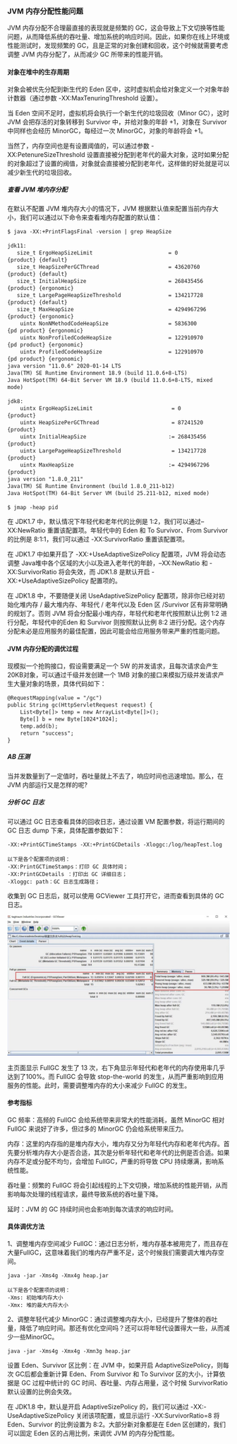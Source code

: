 ### JVM 内存分配性能问题

JVM 内存分配不合理最直接的表现就是频繁的 GC，这会导致上下文切换等性能问题，从而降低系统的吞吐量、增加系统的响应时间。因此，如果你在线上环境或性能测试时，发现频繁的 GC，且是正常的对象创建和回收，这个时候就需要考虑调整 JVM 内存分配了，从而减少 GC 所带来的性能开销。

#### 对象在堆中的生存周期

对象会被优先分配到新生代的 Eden 区中，这时虚拟机会给对象定义一个对象年龄计数器（通过参数 -XX:MaxTenuringThreshold 设置）。

当 Eden 空间不足时，虚拟机将会执行一个新生代的垃圾回收（Minor GC），这时 JVM 会把存活的对象转移到 Survivor 中，并给对象的年龄 +1，对象在 Survivor 中同样也会经历 MinorGC，每经过一次 MinorGC，对象的年龄将会 +1。

当然了，内存空间也是有设置阈值的，可以通过参数 -XX:PetenureSizeThreshold 设置直接被分配到老年代的最大对象，这时如果分配的对象超过了设置的阀值，对象就会直接被分配到老年代，这样做的好处就是可以减少新生代的垃圾回收。

##### 查看 JVM 堆内存分配

在默认不配置 JVM 堆内存大小的情况下，JVM 根据默认值来配置当前内存大小，我们可以通过以下命令来查看堆内存配置的默认值：
```text
$ java -XX:+PrintFlagsFinal -version | grep HeapSize 

jdk11:
   size_t ErgoHeapSizeLimit                        = 0                                         {product} {default}
   size_t HeapSizePerGCThread                      = 43620760                                  {product} {default}
   size_t InitialHeapSize                          = 268435456                                 {product} {ergonomic}
   size_t LargePageHeapSizeThreshold               = 134217728                                 {product} {default}
   size_t MaxHeapSize                              = 4294967296                                {product} {ergonomic}
    uintx NonNMethodCodeHeapSize                   = 5836300                                {pd product} {ergonomic}
    uintx NonProfiledCodeHeapSize                  = 122910970                              {pd product} {ergonomic}
    uintx ProfiledCodeHeapSize                     = 122910970                              {pd product} {ergonomic}
java version "11.0.6" 2020-01-14 LTS
Java(TM) SE Runtime Environment 18.9 (build 11.0.6+8-LTS)
Java HotSpot(TM) 64-Bit Server VM 18.9 (build 11.0.6+8-LTS, mixed mode)

jdk8:
    uintx ErgoHeapSizeLimit                         = 0                                   {product}
    uintx HeapSizePerGCThread                       = 87241520                            {product}
    uintx InitialHeapSize                          := 268435456                           {product}
    uintx LargePageHeapSizeThreshold                = 134217728                           {product}
    uintx MaxHeapSize                              := 4294967296                          {product}
java version "1.8.0_211"
Java(TM) SE Runtime Environment (build 1.8.0_211-b12)
Java HotSpot(TM) 64-Bit Server VM (build 25.211-b12, mixed mode)

$ jmap -heap pid

```

在 JDK1.7 中，默认情况下年轻代和老年代的比例是 1:2，我们可以通过–XX:NewRatio 重置该配置项。年轻代中的 Eden 和 To Survivor、From Survivor 的比例是 8:1:1，我们可以通过 -XX:SurvivorRatio 重置该配置项。

在 JDK1.7 中如果开启了 -XX:+UseAdaptiveSizePolicy 配置项，JVM 将会动态调整 Java堆中各个区域的大小以及进入老年代的年龄，–XX:NewRatio 和 -XX:SurvivorRatio 将会失效，而 JDK1.8 是默认开启 -XX:+UseAdaptiveSizePolicy 配置项的。

在 JDK1.8 中，不要随便关闭 UseAdaptiveSizePolicy 配置项，除非你已经对初始化堆内存 / 最大堆内存、年轻代 / 老年代以及 Eden 区 /Survivor 区有非常明确的规划了。否则 JVM 将会分配最小堆内存，年轻代和老年代按照默认比例 1:2 进行分配，年轻代中的Eden 和 Survivor 则按照默认比例 8:2 进行分配。这个内存分配未必是应用服务的最佳配置，因此可能会给应用服务带来严重的性能问题。

#### JVM 内存分配的调优过程

现模拟一个抢购接口，假设需要满足一个 5W 的并发请求，且每次请求会产生 20KB对象，可以通过千级并发创建一个 1MB 对象的接口来模拟万级并发请求产生大量对象的场景，具体代码如下：
```text
@RequestMapping(value = "/gc")
public String gc(HttpServletRequest request) {
    List<Byte[]> temp = new ArrayList<Byte[]>();
    Byte[] b = new Byte[1024*1024];
    temp.add(b);
    return "success";
}
```

##### AB 压测

当并发数量到了一定值时，吞吐量就上不去了，响应时间也迅速增加。那么，在JVM 内部运行又是怎样的呢?

##### 分析 GC 日志

可以通过 GC 日志查看具体的回收日志，通过设置 VM 配置参数，将运行期间的 GC 日志 dump 下来，具体配置参数如下：
```text
-XX:+PrintGCTimeStamps -XX:+PrintGCDetails -Xloggc:/log/heapTest.log

以下是各个配置项的说明：
-XX:PrintGCTimeStamps：打印 GC 具体时间；
-XX:PrintGCDetails ：打印出 GC 详细日志；
-Xloggc: path：GC 日志生成路径；
```
收集到 GC 日志后，就可以使用 GCViewer 工具打开它，进而查看到具体的 GC 日志。

![GC视图](images/GC视图.png)

主页面显示 FullGC 发生了 13 次，右下角显示年轻代和老年代的内存使用率几乎达到了100%。而 FullGC 会导致 stop-the-world 的发生，从而严重影响到应用服务的性能。此时，需要调整堆内存的大小来减少 FullGC 的发生。

#### 参考指标

GC 频率：高频的 FullGC 会给系统带来非常大的性能消耗，虽然 MinorGC 相对 FullGC 来说好了许多，但过多的 MinorGC 仍会给系统带来压力。

内存：这里的内存指的是堆内存大小，堆内存又分为年轻代内存和老年代内存。首先要分析堆内存大小是否合适，其次是分析年轻代和老年代的比例是否合适。如果内存不足或分配不均匀，会增加 FullGC，严重的将导致 CPU 持续爆满，影响系统性能。

吞吐量：频繁的 FullGC 将会引起线程的上下文切换，增加系统的性能开销，从而影响每次处理的线程请求，最终导致系统的吞吐量下降。

延时：JVM 的 GC 持续时间也会影响到每次请求的响应时间。

#### 具体调优方法

1、调整堆内存空间减少 FullGC：通过日志分析，堆内存基本被用完了，而且存在大量FullGC，这意味着我们的堆内存严重不足，这个时候我们需要调大堆内存空间。

```text
java -jar -Xms4g -Xmx4g heap.jar

以下是各个配置项的说明：
-Xms: 初始堆内存大小
-Xmx: 堆的最大内存大小
```

2、调整年轻代减少 MinorGC：通过调整堆内存大小，已经提升了整体的吞吐量，降低了响应时间。那还有优化空间吗？还可以将年轻代设置得大一些，从而减少一些MinorGC。

```text
java -jar -Xms4g -Xmx4g -Xmn3g heap.jar
```

设置 Eden、Survivor 区比例：在 JVM 中，如果开启 AdaptiveSizePolicy，则每次 GC后都会重新计算 Eden、From Survivor 和 To Survivor 区的大小，计算依据是 GC 过程中统计的 GC 时间、吞吐量、内存占用量，这个时候 SurvivorRatio 默认设置的比例会失效。

在 JDK1.8 中，默认是开启 AdaptiveSizePolicy 的，我们可以通过 -XX:-UseAdaptiveSizePolicy 关闭该项配置，或显示运行 -XX:SurvivorRatio=8 将 Eden、Survivor 的比例设置为 8:2。大部分新对象都是在 Eden 区创建的，我们可以固定 Eden 区的占用比例，来调优 JVM 的内存分配性能。

















